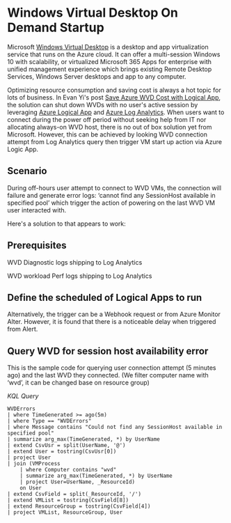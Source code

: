 # Windows Virtual Desktop On Demand Startup

Microsoft [Windows Virtual Desktop](https://docs.microsoft.com/en-us/azure/virtual-desktop/overview) is a desktop and app virtualization service that runs on the Azure cloud. It can offer a multi-session Windows 10 with scalability, or virtualized Microsoft 365 Apps for enterprise with unified management experience which brings existing Remote Desktop Services, Windows Server desktops and app to any computer. 

Optimizing resource consumption and saving cost is always a hot topic for lots of business. In Evan Yi's post [Save Azure WVD Cost with Logical App](https://blog.evanyi.net/2020/10/another-way-to-save-azure-wvd-cost-with.html), the solution can shut down WVDs with no user's active session by leveraging [Azure Logical App](https://docs.microsoft.com/en-us/azure/logic-apps/logic-apps-overview) and [Azure Log Analytics](https://www.dummies.com/programming/how-to-use-azure-log-analytics/). When users want to connect during the power off period without seeking help from IT nor allocating always-on WVD host, there is no out of box solution yet from Microsoft. However, this can be achieved by looking WVD connection attempt from Log Analytics query then trigger VM start up action via Azure Logic App.

## Scenario
During off-hours user attempt to connect to WVD VMs, the connection will failure and generate error logs: ‘cannot find any SessionHost available in specified pool’ which trigger the action of powering on the last WVD VM user interacted with. 

Here's a solution to that appears to work:
## Prerequisites

WVD Diagnostic logs shipping to Log Analytics

WVD workload Perf logs shipping to Log Analytics


## Define the scheduled of Logical Apps to run
Alternatively, the trigger can be a Webhook request or from Azure Monitor Alter. However, it is found that there is a noticeable delay when triggered from Alert. 

## Query WVD for session host availability error
This is the sample code for querying user connection attempt (5 minutes ago) and the last WVD they connected. (We filter computer name with ‘wvd’, it can be changed base on resource group)

*KQL Query*
```
WVDErrors
| where TimeGenerated >= ago(5m)
| where Type == "WVDErrors"
| where Message contains "Could not find any SessionHost available in specified pool"
| summarize arg_max(TimeGenerated, *) by UserName
| extend CsvUsr = split(UserName, '@')
| extend User = tostring(CsvUsr[0])
| project User
| join (VMProcess
    | where Computer contains "wvd"
    | summarize arg_max(TimeGenerated, *) by UserName
    | project User=UserName, _ResourceId)
    on User
| extend CsvField = split(_ResourceId, '/')
| extend VMList = tostring(CsvField[8])
| extend ResourceGroup = tostring(CsvField[4])
| project VMList, ResourceGroup, User
```
